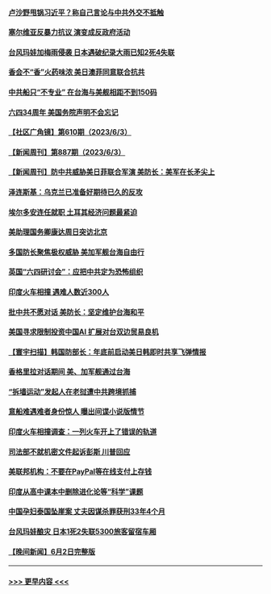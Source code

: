 #### [卢沙野甩锅习近平？称自己言论与中共外交不抵触](../pages/prog202/a103725511.md?t=06041543) 
#### [塞尔维亚反暴力抗议 演变成反政府活动](../pages/prog202/a103725519.md?t=06041543) 
#### [台风玛娃加梅雨侵袭 日本遇破纪录大雨已知2死4失联](../pages/prog202/a103725507.md?t=06041543) 
#### [香会不“香”火药味浓 美日澳菲同意联合抗共](../pages/prog202/a103725467.md?t=06041543) 
#### [中共船只“不专业” 在台海与美舰相距不到150码](../pages/prog202/a103725485.md?t=06041543) 
#### [六四34周年 美国务院声明不会忘记](../pages/prog202/a103725439.md?t=06041543) 
#### [【社区广角镜】第610期（2023/6/3）](../pages/prog202/a103725399.md?t=06041543) 
#### [【新闻周刊】第887期（2023/6/3）](../pages/prog202/a103725393.md?t=06041543) 
#### [【新闻周刊】防中共威胁美日菲联合军演 美防长：美军在长矛尖上](../pages/prog202/a103725384.md?t=06041543) 
#### [泽连斯基：乌克兰已准备好期待已久的反攻](../pages/prog202/a103725311.md?t=06041543) 
#### [埃尔多安连任就职 土耳其经济问题最紧迫](../pages/prog202/a103725310.md?t=06041543) 
#### [美助理国务卿康达周日突访北京](../pages/prog202/a103725307.md?t=06041543) 
#### [多国防长聚焦极权威胁 美加军舰台海自由行](../pages/prog202/a103725309.md?t=06041543) 
#### [英国“六四研讨会”：应把中共定为恐怖组织](../pages/prog202/a103725224.md?t=06041543) 
#### [印度火车相撞 遇难人数近300人](../pages/prog202/a103725220.md?t=06041543) 
#### [批中共不愿对话 美防长：坚定维护台海和平](../pages/prog202/a103725221.md?t=06041543) 
#### [美国寻求限制投资中国AI 扩展对台双边贸易良机](../pages/prog202/a103725228.md?t=06041543) 
#### [【寰宇扫描】韩国防部长：年底前启动美日韩即时共享飞弹情报](../pages/prog202/a103725219.md?t=06041543) 
#### [香格里拉对话期间 美、加军舰通过台海](../pages/prog202/a103725217.md?t=06041543) 
#### [“拆墙运动”发起人在老挝遭中共跨境抓捕](../pages/prog202/a103725212.md?t=06041543) 
#### [意船难遇难者身份惊人 曝出间谍小说版情节](../pages/prog202/a103725183.md?t=06041543) 
#### [印度火车相撞调查：一列火车开上了错误的轨道](../pages/prog202/a103725128.md?t=06041543) 
#### [司法部不就机密文件起诉彭斯 川普回应](../pages/prog202/a103725089.md?t=06041543) 
#### [美联邦机构：不要在PayPal等在线支付上存钱](../pages/prog202/a103725096.md?t=06041543) 
#### [印度从高中课本中删除进化论等“科学”课题](../pages/prog202/a103725092.md?t=06041543) 
#### [中国孕妇泰国坠崖案 丈夫因谋杀罪获刑33年4个月](../pages/prog202/a103725049.md?t=06041543) 
#### [台风玛娃酿灾 日本1死2失联5300旅客留宿车厢](../pages/prog202/a103725030.md?t=06041543) 
#### [【晚间新闻】6月2日完整版](../pages/prog202/a103724917.md?t=06041543) 

----
#### [ >>> 更早内容 <<< ](../indexes/prog202-earlier.md)
